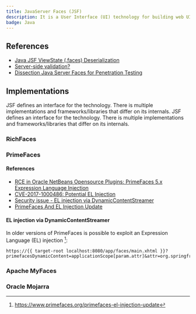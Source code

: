```yaml
---
title: JavaServer Faces (JSF)
description: It is a User Interface (UI) technology for building web UIs with reusable components in java. JSF is mostly used for enterprise applications and a JSF implementation is typically used by a web application that runs on a Java application server like JBoss EAP or WebLogic Server. Now known as Jakarta Server Faces. 
badge: Java
---
```



## References
 - [Java JSF ViewState (.faces) Deserialization](https://book.hacktricks.xyz/pentesting-web/deserialization/java-jsf-viewstate-.faces-deserialization)
 - [Server-side validation?](https://forum.primefaces.org/viewtopic.php?t=12928)
 - [Dissection Java Server Faces for Penetration Testing](https://secniche.org/jsf/dissecting_jsf_pt_aks_kr.pdf)



## Implementations

JSF defines an interface for the technology. There is multiple implementations and frameworks/libraries that differ on its internals.
JSF defines an interface for the technology. There is multiple implementations and frameworks/libraries that differ on its internals.

### RichFaces


### PrimeFaces
#### References
 - [RCE in Oracle NetBeans Opensource Plugins: PrimeFaces 5.x Expression Language Injection](https://blog.mindedsecurity.com/2016/02/rce-in-oracle-netbeans-opensource.html)
 - [CVE-2017-1000486: Potential EL Injection](https://github.com/primefaces/primefaces/issues/1152)
 - [Security issue - EL injection via DynamicContentStreamer](https://forum.primefaces.org/viewtopic.php?f=3&t=10899)
 - [PrimeFaces And EL Injection Update](https://www.primefaces.org/primefaces-el-injection-update/)



#### EL injection via DynamicContentStreamer
In older versions of PrimeFaces is possible to exploit an Expression Language (EL) injection [^1]:

```
https://{{ target-root localhost:8080/app/faces/main.xhtml }}?primefacesDynamicContent=applicationScope[param.attr]&attr=org.springframework.web.context.WebApplicationContext.ROOT
```

[^1]: https://www.primefaces.org/primefaces-el-injection-update


### Apache MyFaces


### Oracle Mojarra